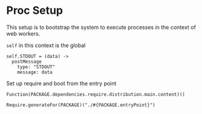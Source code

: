 Proc Setup
==========

This setup is to bootstrap the system to execute processes in the context of
web workers.

`self` in this context is the global

    self.STDOUT = (data) ->
      postMessage
        type: "STDOUT"
        message: data

Set up require and boot from the entry point

    Function(PACKAGE.dependencies.require.distribution.main.content)()

    Require.generateFor(PACKAGE)("./#{PACKAGE.entryPoint}")
